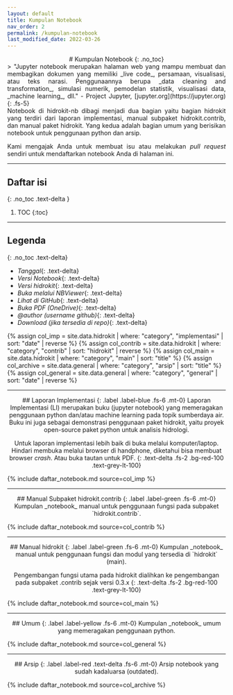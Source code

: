 ```yaml
---
layout: default
title: Kumpulan Notebook
nav_order: 2
permalink: /kumpulan-notebook
last_modified_date: 2022-03-26
---
```

<div align="center" markdown="1">
# Kumpulan Notebook
{: .no_toc}
</div>

<div align="justify" markdown="1">
> "Jupyter notebook merupakan halaman web yang mampu membuat dan membagikan dokumen yang memiliki _live code_, persamaan, visualisasi, atau teks narasi. Penggunaannya berupa _data cleaning and transformation_, simulasi numerik, pemodelan statistik, visualisasi data, _machine learning_, dll." - Project Jupyter, [jupyter.org](https://jupyter.org)
{: .fs-5}
</div>

<div align="justify" markdown="1">
Notebook di hidrokit-nb dibagi menjadi dua bagian yaitu bagian hidrokit yang terdiri dari laporan implementasi, manual subpaket hidrokit.contrib, dan manual paket hidrokit. Yang kedua adalah bagian umum yang berisikan notebook untuk penggunaan python dan arsip.

Kami mengajak Anda untuk membuat isu atau melakukan _pull request_ sendiri untuk mendaftarkan notebook Anda di halaman ini.
</div>

---

## Daftar isi
{: .no_toc .text-delta }

1. TOC
{:toc}

---
## Legenda
{: .no_toc .text-delta}

- <i class="fas fa-calendar-day"></i> _Tanggal_{: .text-delta}
- <i class="fas fa-code-branch"></i> _Versi Notebook_{: .text-delta}
- <i class="fas fa-h-square"></i> _Versi hidrokit_{: .text-delta}
- <i class="fas fa-book-open"></i> _Buka melalui NBViewer_{: .text-delta}
- <i class="fab fa-github"></i> _Lihat di GitHub_{: .text-delta}
- <i class="far fa-file-pdf"></i> _Buka PDF (OneDrive)_{: .text-delta}
- _@author (username github)_{: .text-delta}
- <i class="fas fa-download"></i> _Download (jika tersedia di repo)_{: .text-delta}

{% assign col_imp = site.data.hidrokit | where: "category", "implementasi" | sort: "date" | reverse %}
{% assign col_contrib = site.data.hidrokit | where: "category", "contrib" | sort: "hidrokit" | reverse %}
{% assign col_main = site.data.hidrokit | where: "category", "main" | sort: "title" %}
{% assign col_archive = site.data.general | where: "category", "arsip" | sort: "title" %}
{% assign col_general = site.data.general | where: "category", "general" | sort: "date" | reverse %}

---

<div align="center" markdown="1">
## Laporan Implementasi
{: .label .label-blue .fs-6 .mt-0}
Laporan Implementasi (LI) merupakan buku (jupyter notebook) yang memeragakan penggunaan python dan/atau machine learning pada topik sumberdaya air. Buku ini juga sebagai demonstrasi penggunaan paket hidrokit, yaitu proyek open-source paket python untuk analisis hidrologi.

Untuk laporan implementasi lebih baik di buka melalui komputer/laptop. Hindari membuka melalui browser di handphone, diketahui bisa membuat browser _crash_. Atau buka tautan untuk PDF.
{: .text-delta .fs-2 .bg-red-100 .text-grey-lt-100}

</div>

{% include daftar_notebook.md source=col_imp %}

---

<div align="center" markdown="1">
## Manual Subpaket hidrokit.contrib
{: .label .label-green .fs-6 .mt-0}
Kumpulan _notebook_ manual untuk penggunaan fungsi pada subpaket `hidrokit.contrib`.
</div>

{% include daftar_notebook.md source=col_contrib %}

---

<div align="center" markdown="1">
## Manual hidrokit
{: .label .label-green .fs-6 .mt-0}
Kumpulan _notebook_ manual untuk penggunaan fungsi dan modul yang tersedia di `hidrokit` (main). 

Pengembangan fungsi utama pada hidrokit dialihkan ke pengembangan pada subpaket .contrib sejak versi 0.3.x
{: .text-delta .fs-2 .bg-red-100 .text-grey-lt-100}
</div>

{% include daftar_notebook.md source=col_main %}

---

<div align="center" markdown="1">
## Umum
{: .label .label-yellow .fs-6 .mt-0}
Kumpulan _notebook_ umum yang memeragakan penggunaan python. 
</div>

{% include daftar_notebook.md source=col_general %}

---

<div align="center" markdown="1">
## Arsip
{: .label .label-red .text-delta .fs-6 .mt-0}
Arsip notebook yang sudah kadaluarsa (outdated). 

</div>

{% include daftar_notebook.md source=col_archive %}

<!-- Link -->
[taruma]: https://github.com/taruma
